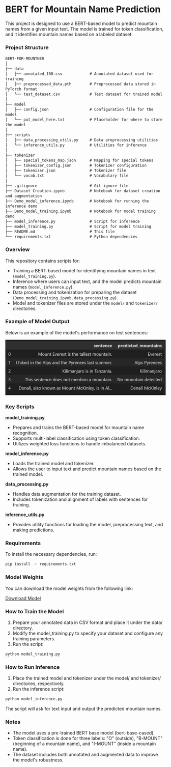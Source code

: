 # BERT for Mountain Name Prediction

This project is designed to use a BERT-based model to predict mountain names from a given input text. The model is trained for token classification, and it identifies mountain names based on a labeled dataset.

### Project Structure

```
BERT-FOR-MOUNTNER
│
├── data
│   ├── annotated_100.csv            # Annotated dataset used for training
│   ├── preprocessed_data.pth        # Preprocessed data stored in PyTorch format
│   └── test_dataset.csv             # Test dataset for trained model
│
├── model
│   ├── config.json                  # Configuration file for the model
│   └── put_model_here.txt           # Placeholder for where to store the model
│
├── scripts
│   ├── data_processing_utils.py     # Data preprocessing utilities
│   └── inference_utils.py           # Utilities for inference
│
├── tokenizer
│   ├── special_tokens_map.json      # Mapping for special tokens
│   ├── tokenizer_config.json        # Tokenizer configuration
│   ├── tokenizer.json               # Tokenizer file
│   └── vocab.txt                    # Vocabulary file
│
├── .gitignore                       # Git ignore file
├── Dataset Creation.ipynb           # Notebook for dataset creation and augmentation
├── Demo_model_inference.ipynb       # Notebook for running the inference demo
├── Demo_model_training.ipynb        # Notebook for model training demo
├── model_inference.py               # Script for inference
├── model_training.py                # Script for model training
├── README.md                        # This file
└── requirements.txt                 # Python dependencies
```

### Overview

This repository contains scripts for:

- Training a BERT-based model for identifying mountain names in text (`model_training.py`).
- Inference where users can input text, and the model predicts mountain names (`model_inference.py`).
- Data processing and tokenization for preparing the dataset (`Demo_model_training.ipynb`, `data_processing.py`).
- Model and tokenizer files are stored under the `model/` and `tokenizer/` directories.

### Example of Model Output

Below is an example of the model's performance on test sentences:

![Model Output Table](images/test_example.png)

### Key Scripts

**model_training.py**
- Prepares and trains the BERT-based model for mountain name recognition.
- Supports multi-label classification using token classification.
- Utilizes weighted loss functions to handle imbalanced datasets.

**model_inference.py**
- Loads the trained model and tokenizer.
- Allows the user to input text and predict mountain names based on the trained model.

**data_processing.py**
- Handles data augmentation for the training dataset.
- Includes tokenization and alignment of labels with sentences for training.

**inference_utils.py**
- Provides utility functions for loading the model, preprocessing text, and making predictions.

### Requirements
To install the necessary dependencies, run:
```bash
pip install -r requirements.txt
```

### Model Weights

You can download the model weights from the following link:

[Download Model](https://huggingface.co/AnnaDee/BERT-for-MountNER/blob/main/model.safetensors)

### How to Train the Model

1. Prepare your annotated data in CSV format and place it under the data/ directory.
2. Modify the model_training.py to specify your dataset and configure any training parameters.
3. Run the script:
```bash
python model_training.py
```

### How to Run Inference

1. Place the trained model and tokenizer under the model/ and tokenizer/ directories, respectively.
2. Run the inference script:
```bash
python model_inference.py
```
The script will ask for text input and output the predicted mountain names.

### Notes

- The model uses a pre-trained BERT base model (bert-base-cased).
- Token classification is done for three labels: "O" (outside), "B-MOUNT" (beginning of a mountain name), and "I-MOUNT" (inside a mountain name).
- The dataset includes both annotated and augmented data to improve the model's robustness.